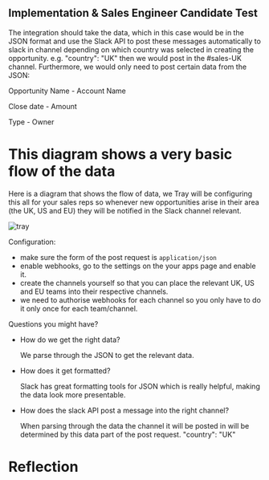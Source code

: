 ## Implementation & Sales Engineer Candidate Test

The integration should take the data, which in this case would be in the JSON format and use the Slack API to post these messages automatically to slack in channel depending on which country was selected in creating the opportunity. e.g. "country": "UK" then we would post in the #sales-UK channel. Furthermore, we would only need to post certain data from the JSON:

Opportunity Name - Account Name

Close date - Amount

Type - Owner

# This diagram shows a very basic flow of the data
Here is a diagram that shows the flow of data, we Tray will be configuring this all for your sales reps so whenever new opportunities arise in their area (the UK, US and EU) they will be notified in the Slack channel relevant.

![tray](https://user-images.githubusercontent.com/43011172/60909790-0d551b00-a277-11e9-97a9-6fc4cdf260ca.png)

Configuration:
- make sure the form of the post request is ``application/json``
- enable webhooks, go to the settings on the your apps page and enable it.
- create the channels yourself so that you can place the relevant UK, US and  EU teams into their respective channels.
- we need to authorise webhooks for each channel so you only have to do it only once for each team/channel.

Questions you might have?
- How do we get the right data?

  We parse through the JSON to get the relevant data.
- How does it get formatted?

  Slack has great formatting tools for JSON which is really helpful, making the data look more presentable.
- How does the slack API post a message into the right channel?

  When parsing through the data the channel it will be posted in will be determined by this data part of the post request. "country": "UK"

# Reflection
